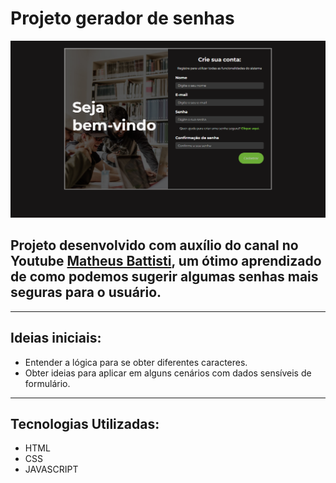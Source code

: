 # Projeto gerador de senhas
![](assets/passwordGenerator.png)
## Projeto desenvolvido com auxílio do canal no Youtube [Matheus Battisti](https://www.youtube.com/@MatheusBattisti), um ótimo aprendizado de como podemos sugerir algumas senhas mais seguras para o usuário.

---
## Ideias iniciais:
- Entender a lógica para se obter diferentes caracteres.
- Obter ideias para aplicar em alguns cenários com dados sensíveis de formulário.
---
## Tecnologias Utilizadas:
- HTML
- CSS
- JAVASCRIPT